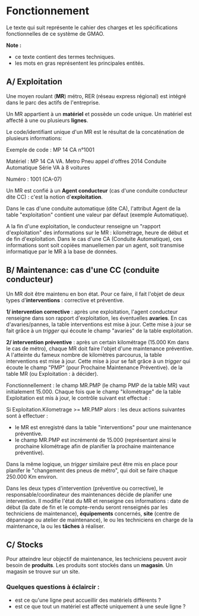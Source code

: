 # Fonctionnement

Le texte qui suit représente le cahier des charges et les spécifications fonctionnelles de ce système de GMAO.

__Note :__
- ce texte contient des termes techniques.
- les mots en gras représentent les principales entités.

## __A/ Exploitation__

Une moyen roulant (__MR__) métro, RER (réseau express régional) est intégré dans le parc des actifs de l'entreprise. 

Un MR appartient à un __matériel__ et possède un code unique. Un matériel est affecté à une ou plusieurs __lignes__.

Le code/identifiant unique d'un MR est le résultat de la concaténation de plusieurs informations:

Exemple de code : MP 14 CA n°1001

Matériel : MP 14 CA VA. Metro Pneu appel d'offres 2014 Conduite Automatique Série VA à 8 voitures

Numéro : 1001 (CA-07)

Un MR est confié à un __Agent conducteur__ (cas d'une conduite conducteur dite CC) : c'est la notion d'__exploitation__.

Dans le cas d'une conduite automatique (dite CA), l'attribut Agent de la table "exploitation" contient une valeur par défaut (exemple Automatique).

A la fin d'une exploitation, le conducteur renseigne un "rapport d'exploitation" des informations sur le MR : kilométrage, heure de début et de fin d'exploitation. Dans le cas d'une CA (Conduite Automatique), ces informations sont soit copiées manuellemen par un agent, soit transmise informatique par le MR à la base de données.

## __B/ Maintenance__: cas d'une CC (conduite conducteur)

Un MR doit être maintenu en bon état. Pour ce faire, il fait l'objet de deux types d'__interventions__ : corrective et préventive.

__1/ intervention corrective__ : après une exploitation, l'agent conducteur renseigne dans son rapport d'exploitation, les éventuelles __avaries__. En cas d'avaries/pannes, la table interventions est mise à jour. Cette mise à jour se fait grâce à un _trigger_ qui écoute le champ "avaries" de la table exploitation.

__2/ intervention préventive__ : après un certain kilométrage (15.000 Km dans le cas de métro), chaque MR doit faire l'objet d'une maintenance préventive. A l'atteinte du fameux nombre de kilomètres parcourus, la table interventions est mise à jour. Cette mise à jour se fait grâce à un _trigger_ qui écoute le champ "PMP" (pour Prochaine Maintenance Préventive). de la table MR (ou Exploitation : à décider).

Fonctionnellement : le champ MR.PMP (le champ PMP de la table MR) vaut initialement 15.000. Chaque fois que le champ "kilométrage" de la table Exploitation est mis à jour, le contrôle suivant est effectué :

Si Exploitation.Kilometrage >= MR.PMP alors : les deux actions suivantes sont à effectuer :
- le MR est enregistré dans la table "interventions" pour une maintenance préventive.
- le champ MR.PMP est incrémenté de 15.000 (représentant ainsi le prochaine kilométrage afin de planifier la prochaine maintenance préventive).

Dans la même logique, un _trigger_ similaire peut être mis en place pour planifer le "changement des pneus de métro", qui doit se faire chaque 250.000 Km environ.


Dans les deux types d'intervention (préventive ou corrective), le responsable/coordinateur des maintenances décide de planifer une intervention. Il modifie l'état du MR et renseigne ces informations : date de début (la date de fin et le compte-rendu seront renseignés par les techniciens de maintenance), __équipements__ concernés, __site__ (centre de dépannage ou atelier de maintenance), le ou les techniciens en charge de la maintenance, la ou les __tâches__ à réaliser.

## __C/ Stocks__

Pour atteindre leur objectif de maintenance, les techniciens peuvent avoir besoin de __produits__. Les produits sont stockés dans un __magasin__. Un magasin se trouve sur un site.

### Quelques questions à éclaircir :
- est ce qu'une ligne peut accueillir des matériels différents ?
- est ce que tout un matériel est affecté uniquement à une seule ligne ?
